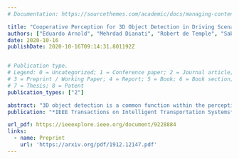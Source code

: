 ```yaml
---
# Documentation: https://sourcethemes.com/academic/docs/managing-content/

title: "Cooperative Perception for 3D Object Detection in Driving Scenarios using Infrastructure Sensors"
authors: ["Eduardo Arnold", "Mehrdad Dianati", "Robert de Temple", "Saber Fallah"]
date: 2020-10-16
publishDate: 2020-10-16T09:14:31.801192Z


# Publication type.
# Legend: 0 = Uncategorized; 1 = Conference paper; 2 = Journal article;
# 3 = Preprint / Working Paper; 4 = Report; 5 = Book; 6 = Book section;
# 7 = Thesis; 8 = Patent
publication_types: ["2"]

abstract: "3D object detection is a common function within the perception system of an autonomous vehicle and outputs a list of 3D bounding boxes around objects of interest. Various 3D object detection methods have relied on fusion of different sensor modalities to overcome limitations of individual sensors. However, occlusion, limited field-of-view and low-point density of the sensor data cannot be reliably and cost-effectively addressed by multi-modal sensing from a single point of view. Alternatively, cooperative perception incorporates information from spatially diverse sensors distributed around the environment as a way to mitigate these limitations. This article proposes two schemes for cooperative 3D object detection using single modality sensors. The early fusion scheme combines point clouds from multiple spatially diverse sensing points of view before detection. In contrast, the late fusion scheme fuses the independently detected bounding boxes from multiple spatially diverse sensors. We evaluate the performance of both schemes, and their hybrid combination, using a synthetic cooperative dataset created in two complex driving scenarios, a T-junction and a roundabout. The evaluation shows that the early fusion approach outperforms late fusion by a significant margin at the cost of higher communication bandwidth. The results demonstrate that cooperative perception can recall more than 95% of the objects as opposed to 30% for single-point sensing in the most challenging scenario. To provide practical insights into the deployment of such system, we report how the number of sensors and their configuration impact the detection performance of the system."
publication: "*IEEE Transactions on Intelligent Transportation Systems*"

url_pdf: https://ieeexplore.ieee.org/document/9228884
links:
  - name: Preprint
    url: 'https://arxiv.org/pdf/1912.12147.pdf'
---
```


